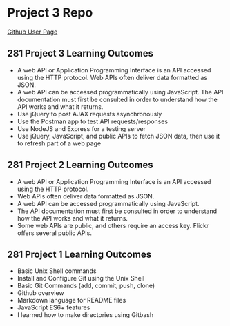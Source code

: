 # Project 3 Repo

[Github User Page](https://shawnsudeora.github.io/)

## 281 Project 3 Learning Outcomes
- A web API or Application Programming Interface is an API
accessed using the HTTP protocol. Web APIs often deliver data
formatted as JSON.
- A web API can be accessed programmatically using JavaScript.
The API documentation must first be consulted in order to
understand how the API works and what it returns.
- Use jQuery to post AJAX requests asynchronously
- Use the Postman app to test API requests/responses
- Use NodeJS and Express for a testing server
- Use jQuery, JavaScript, and public APIs to fetch JSON data, then
use it to refresh part of a web page

## 281 Project 2 Learning Outcomes

- A web API or Application Programming Interface is an API
accessed using the HTTP protocol.
- Web APIs often deliver data formatted as JSON.
- A web API can be accessed programmatically using JavaScript.
- The API documentation must first be consulted in order to
understand how the API works and what it returns.
- Some web APIs are public, and others require an access key.
Flickr offers several public APIs.

## 281 Project 1 Learning Outcomes

- Basic Unix Shell commands
- Install and Configure Git using the Unix Shell
- Basic Git Commands (add, commit, push, clone)
- Github overview
- Markdown language for README files
- JavaScript ES6+ features
- I learned how to make directories using Gitbash
